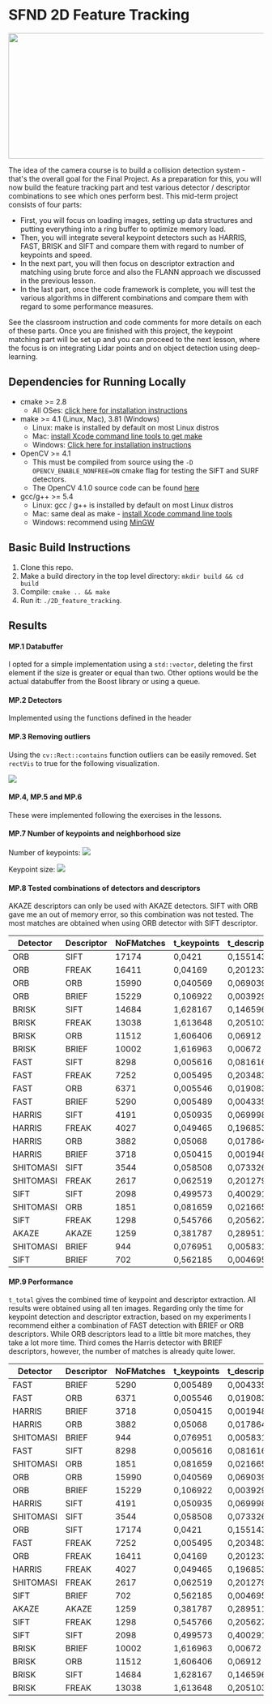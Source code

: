 # SFND 2D Feature Tracking

<img src="images/keypoints.png" width="820" height="248" />

The idea of the camera course is to build a collision detection system - that's the overall goal for the Final Project. As a preparation for this, you will now build the feature tracking part and test various detector / descriptor combinations to see which ones perform best. This mid-term project consists of four parts:

* First, you will focus on loading images, setting up data structures and putting everything into a ring buffer to optimize memory load. 
* Then, you will integrate several keypoint detectors such as HARRIS, FAST, BRISK and SIFT and compare them with regard to number of keypoints and speed. 
* In the next part, you will then focus on descriptor extraction and matching using brute force and also the FLANN approach we discussed in the previous lesson. 
* In the last part, once the code framework is complete, you will test the various algorithms in different combinations and compare them with regard to some performance measures. 

See the classroom instruction and code comments for more details on each of these parts. Once you are finished with this project, the keypoint matching part will be set up and you can proceed to the next lesson, where the focus is on integrating Lidar points and on object detection using deep-learning. 

## Dependencies for Running Locally
* cmake >= 2.8
  * All OSes: [click here for installation instructions](https://cmake.org/install/)
* make >= 4.1 (Linux, Mac), 3.81 (Windows)
  * Linux: make is installed by default on most Linux distros
  * Mac: [install Xcode command line tools to get make](https://developer.apple.com/xcode/features/)
  * Windows: [Click here for installation instructions](http://gnuwin32.sourceforge.net/packages/make.htm)
* OpenCV >= 4.1
  * This must be compiled from source using the `-D OPENCV_ENABLE_NONFREE=ON` cmake flag for testing the SIFT and SURF detectors.
  * The OpenCV 4.1.0 source code can be found [here](https://github.com/opencv/opencv/tree/4.1.0)
* gcc/g++ >= 5.4
  * Linux: gcc / g++ is installed by default on most Linux distros
  * Mac: same deal as make - [install Xcode command line tools](https://developer.apple.com/xcode/features/)
  * Windows: recommend using [MinGW](http://www.mingw.org/)

## Basic Build Instructions

1. Clone this repo.
2. Make a build directory in the top level directory: `mkdir build && cd build`
3. Compile: `cmake .. && make`
4. Run it: `./2D_feature_tracking`.

## Results
#### MP.1 Databuffer
I opted for a simple implementation using a `std::vector`, deleting the first element if the size is greater or equal than two. Other options would be the actual databuffer from the Boost library or using a queue.

#### MP.2 Detectors
Implemented using the functions defined in the header

#### MP.3 Removing outliers
Using the `cv::Rect::contains` function outliers can be easily removed.
Set `rectVis` to true for the following visualization.

<img src="images/rect_filter.png" />

#### MP.4, MP.5 and MP.6
These were implemented following the exercises in the lessons.


#### MP.7 Number of keypoints and neighborhood size
Number of keypoints:
<img src="images/number_of_keypoints.png" />

Keypoint size:
<img src="images/size_of_keypoints.png" />

#### MP.8 Tested combinations of detectors and descriptors
AKAZE descriptors can only be used with AKAZE detectors. SIFT with ORB gave me an out of memory error, so this combination was not tested.
The most matches are obtained when using ORB detector with SIFT descriptor. 

| Detector  | Descriptor | NoFMatches | t_keypoints | t_descriptors | t_total  |
|-----------|------------|------------|-------------|---------------|----------|
| ORB       | SIFT       | 17174      | 0,0421      | 0,155143      | 0,197243 |
| ORB       | FREAK      | 16411      | 0,04169     | 0,201233      | 0,242923 |
| ORB       | ORB        | 15990      | 0,040569    | 0,069039      | 0,109607 |
| ORB       | BRIEF      | 15229      | 0,106922    | 0,003929      | 0,11085  |
| BRISK     | SIFT       | 14684      | 1,628167    | 0,146596      | 1,774763 |
| BRISK     | FREAK      | 13038      | 1,613648    | 0,205103      | 1,818751 |
| BRISK     | ORB        | 11512      | 1,606406    | 0,06912       | 1,675526 |
| BRISK     | BRIEF      | 10002      | 1,616963    | 0,00672       | 1,623684 |
| FAST      | SIFT       | 8298       | 0,005616    | 0,081616      | 0,087232 |
| FAST      | FREAK      | 7252       | 0,005495    | 0,203483      | 0,208978 |
| FAST      | ORB        | 6371       | 0,005546    | 0,019083      | 0,02463  |
| FAST      | BRIEF      | 5290       | 0,005489    | 0,004335      | 0,009824 |
| HARRIS    | SIFT       | 4191       | 0,050935    | 0,069998      | 0,120933 |
| HARRIS    | FREAK      | 4027       | 0,049465    | 0,196853      | 0,246318 |
| HARRIS    | ORB        | 3882       | 0,05068     | 0,017864      | 0,068544 |
| HARRIS    | BRIEF      | 3718       | 0,050415    | 0,001948      | 0,052363 |
| SHITOMASI | SIFT       | 3544       | 0,058508    | 0,073326      | 0,131834 |
| SHITOMASI | FREAK      | 2617       | 0,062519    | 0,201279      | 0,263798 |
| SIFT      | SIFT       | 2098       | 0,499573    | 0,400291      | 0,899864 |
| SHITOMASI | ORB        | 1851       | 0,081659    | 0,021665      | 0,103324 |
| SIFT      | FREAK      | 1298       | 0,545766    | 0,205627      | 0,751392 |
| AKAZE     | AKAZE      | 1259       | 0,381787    | 0,289511      | 0,671298 |
| SHITOMASI | BRIEF      | 944        | 0,076951    | 0,005831      | 0,082782 |
| SIFT      | BRIEF      | 702        | 0,562185    | 0,004695      | 0,56688  |


#### MP.9 Performance

`t_total` gives the combined time of keypoint and descriptor extraction. All results were obtained using all ten images.
Regarding only the time for keypoint detection and descriptor extraction, based on my experiments I recommend either a combination of FAST detection with BRIEF or ORB descriptors. While ORB descriptors lead to a little bit more matches, they take a lot more time. Third comes the Harris detector with BRIEF descriptors, however, the number of matches is already quite lower. 

| Detector  | Descriptor | NoFMatches | t_keypoints | t_descriptors | t_total  |
|-----------|------------|------------|-------------|---------------|----------|
| FAST      | BRIEF      | 5290       | 0,005489    | 0,004335      | 0,009824 |
| FAST      | ORB        | 6371       | 0,005546    | 0,019083      | 0,02463  |
| HARRIS    | BRIEF      | 3718       | 0,050415    | 0,001948      | 0,052363 |
| HARRIS    | ORB        | 3882       | 0,05068     | 0,017864      | 0,068544 |
| SHITOMASI | BRIEF      | 944        | 0,076951    | 0,005831      | 0,082782 |
| FAST      | SIFT       | 8298       | 0,005616    | 0,081616      | 0,087232 |
| SHITOMASI | ORB        | 1851       | 0,081659    | 0,021665      | 0,103324 |
| ORB       | ORB        | 15990      | 0,040569    | 0,069039      | 0,109607 |
| ORB       | BRIEF      | 15229      | 0,106922    | 0,003929      | 0,11085  |
| HARRIS    | SIFT       | 4191       | 0,050935    | 0,069998      | 0,120933 |
| SHITOMASI | SIFT       | 3544       | 0,058508    | 0,073326      | 0,131834 |
| ORB       | SIFT       | 17174      | 0,0421      | 0,155143      | 0,197243 |
| FAST      | FREAK      | 7252       | 0,005495    | 0,203483      | 0,208978 |
| ORB       | FREAK      | 16411      | 0,04169     | 0,201233      | 0,242923 |
| HARRIS    | FREAK      | 4027       | 0,049465    | 0,196853      | 0,246318 |
| SHITOMASI | FREAK      | 2617       | 0,062519    | 0,201279      | 0,263798 |
| SIFT      | BRIEF      | 702        | 0,562185    | 0,004695      | 0,56688  |
| AKAZE     | AKAZE      | 1259       | 0,381787    | 0,289511      | 0,671298 |
| SIFT      | FREAK      | 1298       | 0,545766    | 0,205627      | 0,751392 |
| SIFT      | SIFT       | 2098       | 0,499573    | 0,400291      | 0,899864 |
| BRISK     | BRIEF      | 10002      | 1,616963    | 0,00672       | 1,623684 |
| BRISK     | ORB        | 11512      | 1,606406    | 0,06912       | 1,675526 |
| BRISK     | SIFT       | 14684      | 1,628167    | 0,146596      | 1,774763 |
| BRISK     | FREAK      | 13038      | 1,613648    | 0,205103      | 1,818751 |

